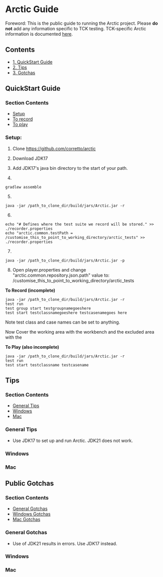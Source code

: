 # Arctic Guide

Foreword: This is the public guide to running the Arctic project.
Please **do not** add any information specific to TCK testing.
TCK-specific Arctic information is documented [here](https://github.com/temurin-compliance/temurin-compliance/blob/arctic_docs/doc/ArcticTCKGotchas.md).

## Contents

- [1. QuickStart Guide](#Quickstart-Guide)
- [2. Tips](#Tips)
- [3. Gotchas](#Gotchas)

## QuickStart Guide
### Section Contents
- [Setup](#Setup)
- [To record](#To-Record)
- [To play](#To-Play)

### Setup:
1. Clone https://github.com/corretto/arctic

2. Download JDK17

3. Add JDK17's java bin directory to the start of your path.

4.
```
gradlew assemble
```

5.
```
java -jar /path_to_clone_dir/build/jars/Arctic.jar -r
```

6.
```
echo "# Defines where the test suite we record will be stored." >> ./recorder.properties
echo "arctic.common.testPath = /customise_this_to_point_to_working_directory/arctic_tests" >> ./recorder.properties
```

7.
```
java -jar /path_to_clone_dir/build/jars/Arctic.jar -p
```

8. Open player.properties and change "arctic.common.repository.json.path" value to:
/customise_this_to_point_to_working_directory/arctic_tests

<a name="torecord"></a>
**To Record (incomplete)**
```
java -jar /path_to_clone_dir/build/jars/Arctic.jar -r
test run
test group start testgroupnamegoeshere
test start testclassnamegoeshere testcasenamegoes here

```
Note test class and case names can be set to anything.

Now Cover the working area with the workbench and the excluded area with the 

<a name="toplay"></a>
**To Play (also incomplete)**
```
java -jar /path_to_clone_dir/build/jars/Arctic.jar -r
test run
test start testclassname testcasename
```

## Tips

### Section Contents
- [General Tips](#General-Tips)
- [Windows](#Windows-Tips)
- [Mac](#Mac-Tips)

### General Tips
- Use JDK17 to set up and run Arctic. JDK21 does not work.

### Windows


### Mac


## Public Gotchas

### Section Contents
- [General Gotchas](#Genberal-Gotchas)
- [Windows Gotchas](#Windows-Gotchas)
- [Mac Gotchas](#Mac-Gotchas)

### General Gotchas
- Use of JDK21 results in errors. Use JDK17 instead.

### Windows


### Mac

